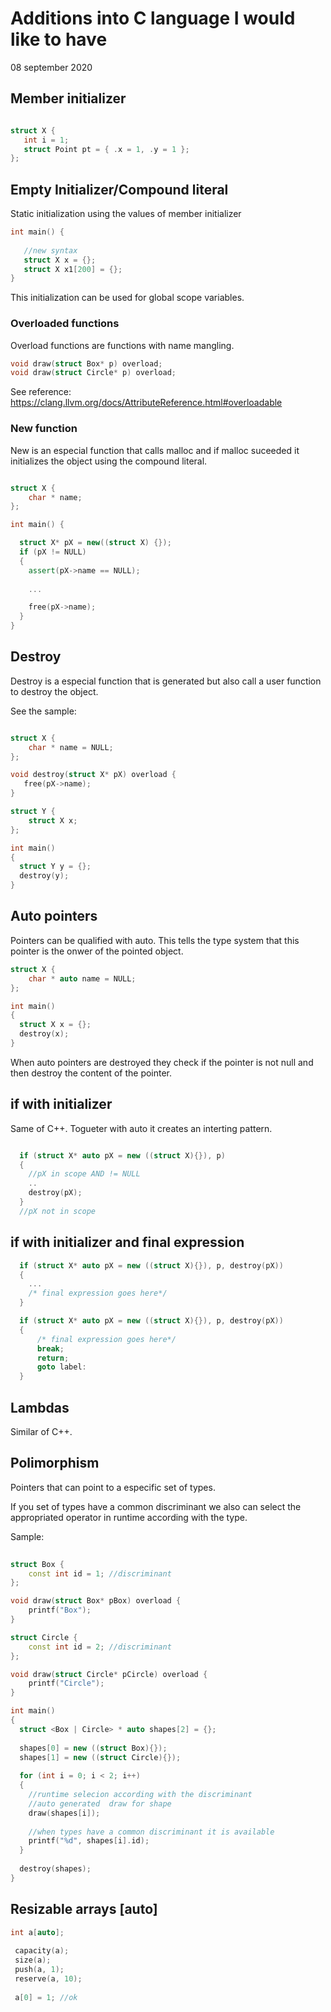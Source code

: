 # Additions into C language I would like to have

08 september 2020

## Member initializer

```cpp

struct X {
   int i = 1;
   struct Point pt = { .x = 1, .y = 1 };
};

```

## Empty Initializer/Compound literal

Static initialization using the values of member initializer

```cpp
int main() {
   
   //new syntax
   struct X x = {};       
   struct X x1[200] = {};   
}

```
This initialization can be used for global scope variables.


### Overloaded functions

Overload functions are functions with name mangling. 

```c
void draw(struct Box* p) overload;
void draw(struct Circle* p) overload;
```


See reference:
https://clang.llvm.org/docs/AttributeReference.html#overloadable



### New function

New is an especial function that calls malloc and if malloc suceeded
it  initializes the object using the compound literal.

```cpp

struct X {
    char * name;
};

int main() {

  struct X* pX = new((struct X) {});
  if (pX != NULL)
  {
    assert(pX->name == NULL);
    
    ...

    free(pX->name);
  }
}

```

## Destroy
Destroy is a especial function that is generated but also call
a user function to destroy the object.

See the sample:

```cpp

struct X {
    char * name = NULL;
};

void destroy(struct X* pX) overload {
   free(pX->name);
}

struct Y {
    struct X x;
};

int main()
{
  struct Y y = {};
  destroy(y);
}

```


## Auto pointers

Pointers can be qualified with auto. This tells the type system
that this pointer is the onwer of the pointed object.


```cpp
struct X {
    char * auto name = NULL;
};

int main()
{
  struct X x = {};
  destroy(x);
}

```

When auto pointers are destroyed they check if the pointer is not null
and then destroy the content  of the pointer.

## if with initializer 
Same of C++.  Togueter with auto it creates an interting pattern.

```cpp

  if (struct X* auto pX = new ((struct X){}), p)
  {
    //pX in scope AND != NULL
    ..
    destroy(pX);
  }
  //pX not in scope

````

## if with initializer  and final expression


```cpp
  if (struct X* auto pX = new ((struct X){}), p, destroy(pX))
  {
    ...
    /* final expression goes here*/
  }

  if (struct X* auto pX = new ((struct X){}), p, destroy(pX))
  {
      /* final expression goes here*/
      break;
      return;
      goto label:
  }


````

## Lambdas 
Similar of C++.

## Polimorphism

Pointers that can point to a especific set of types.

If you set of types have a common discriminant we also can 
select the appropriated operator in runtime according with the type.

Sample:
```cpp
 
struct Box {
    const int id = 1; //discriminant
};

void draw(struct Box* pBox) overload {
    printf("Box");
}

struct Circle {
    const int id = 2; //discriminant
};

void draw(struct Circle* pCircle) overload {
    printf("Circle");
}

int main()
{
  struct <Box | Circle> * auto shapes[2] = {};
  
  shapes[0] = new ((struct Box){});
  shapes[1] = new ((struct Circle){});
  
  for (int i = 0; i < 2; i++)
  {    
    //runtime selecion according with the discriminant
    //auto generated  draw for shape
    draw(shapes[i]); 
    
    //when types have a common discriminant it is available
    printf("%d", shapes[i].id);
  }
  
  destroy(shapes);
}

```

## Resizable arrays [auto]


```cpp
int a[auto];
 
 capacity(a);
 size(a);
 push(a, 1);
 reserve(a, 10);
 
 a[0] = 1; //ok
 
```



